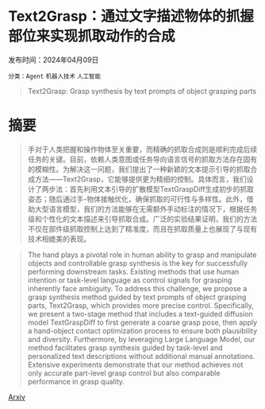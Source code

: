 # Text2Grasp：通过文字描述物体的抓握部位来实现抓取动作的合成

发布时间：2024年04月09日

`分类：Agent` `机器人技术` `人工智能`

> Text2Grasp: Grasp synthesis by text prompts of object grasping parts

# 摘要

> 手对于人类把握和操作物体至关重要，而精确的抓取合成则是顺利完成后续任务的关键。目前，依赖人类意图或任务导向语言信号的抓取方法存在固有的模糊性。为解决这一问题，我们提出了一种新颖的文本提示引导的抓取合成方法——Text2Grasp，它能够提供更为精细的控制。具体而言，我们设计了两步法：首先利用文本引导的扩散模型TextGraspDiff生成初步的抓取姿态；随后通过手-物体接触优化，确保抓取的可行性与多样性。此外，借助大型语言模型，我们的方法能够在无需额外手动标注的情况下，根据任务级和个性化的文本描述来引导抓取合成。广泛的实验结果证明，我们的方法不仅在部件级抓取控制上达到了精准度，而且在抓取质量上也展现了与现有技术相媲美的表现。

> The hand plays a pivotal role in human ability to grasp and manipulate objects and controllable grasp synthesis is the key for successfully performing downstream tasks. Existing methods that use human intention or task-level language as control signals for grasping inherently face ambiguity. To address this challenge, we propose a grasp synthesis method guided by text prompts of object grasping parts, Text2Grasp, which provides more precise control. Specifically, we present a two-stage method that includes a text-guided diffusion model TextGraspDiff to first generate a coarse grasp pose, then apply a hand-object contact optimization process to ensure both plausibility and diversity. Furthermore, by leveraging Large Language Model, our method facilitates grasp synthesis guided by task-level and personalized text descriptions without additional manual annotations. Extensive experiments demonstrate that our method achieves not only accurate part-level grasp control but also comparable performance in grasp quality.

[Arxiv](https://arxiv.org/abs/2404.15189)